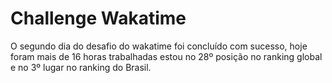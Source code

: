 # Challenge Wakatime
O segundo dia do desafio do wakatime foi concluído com sucesso, hoje foram mais de 16 horas trabalhadas estou no 28º posição no ranking global e no 3º lugar no ranking do Brasil.